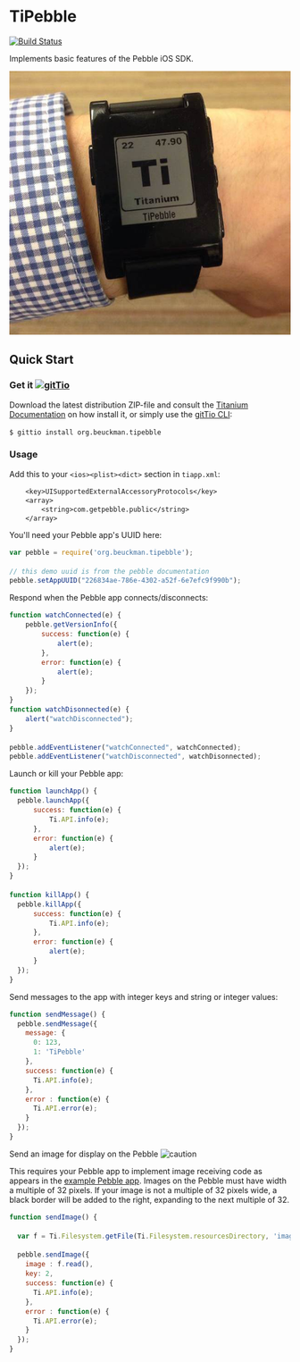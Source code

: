 # TiPebble #

[![Build Status](https://travis-ci.org/jbeuckm/TiPebble.png)](https://travis-ci.org/jbeuckm/TiPebble)

Implements basic features of the Pebble iOS SDK.

![Pebble Screenshot](photo1.jpeg)

## Quick Start

### Get it [![gitTio](http://gitt.io/badge.png)](http://gitt.io/component/org.beuckman.tipebble)
Download the latest distribution ZIP-file and consult the [Titanium Documentation](http://docs.appcelerator.com/titanium/latest/#!/guide/Using_a_Module) on how install it, or simply use the [gitTio CLI](http://gitt.io/cli):

`$ gittio install org.beuckman.tipebble`

### Usage ###

Add this to your `<ios><plist><dict>` section in `tiapp.xml`:
```
	<key>UISupportedExternalAccessoryProtocols</key>
	<array>
		<string>com.getpebble.public</string>
	</array>
```

You'll need your Pebble app's UUID here:

```javascript
var pebble = require('org.beuckman.tipebble');

// this demo uuid is from the pebble documentation
pebble.setAppUUID("226834ae-786e-4302-a52f-6e7efc9f990b");
```

Respond when the Pebble app connects/disconnects:

```javascript
function watchConnected(e) {
    pebble.getVersionInfo({
        success: function(e) {
            alert(e);
        },
        error: function(e) {
            alert(e);
        }
    });
}
function watchDisonnected(e) {
    alert("watchDisconnected");
}

pebble.addEventListener("watchConnected", watchConnected);
pebble.addEventListener("watchDisconnected", watchDisonnected);
```

Launch or kill your Pebble app:

```javascript
function launchApp() {
  pebble.launchApp({
      success: function(e) {
          Ti.API.info(e);
      },
      error: function(e) {
          alert(e);
      }
  });
}

function killApp() {
  pebble.killApp({
      success: function(e) {
          Ti.API.info(e);
      },
      error: function(e) {
          alert(e);
      }
  });
}
```

Send messages to the app with integer keys and string or integer values:

```javascript
function sendMessage() {
  pebble.sendMessage({
    message: {
      0: 123,
      1: 'TiPebble'
    },
    success: function(e) {
      Ti.API.info(e);
    },
    error : function(e) {
      Ti.API.error(e);
    }
  });
}
```

Send an image for display on the Pebble ![caution](http://img.shields.io/badge/experimental-feature-orange.svg)

This requires your Pebble app to implement image receiving code as appears in the [example Pebble app](https://github.com/jbeuckm/TiPebble/blob/master/example/pebble-app/src/tipebble.c). Images on the Pebble must have width a multiple of 32 pixels. If your image is not a multiple of 32 pixels wide, a black border will be added to the right, expanding to the next multiple of 32.

```javascript
function sendImage() {

  var f = Ti.Filesystem.getFile(Ti.Filesystem.resourcesDirectory, 'image.png');

  pebble.sendImage({
    image : f.read(),
    key: 2,
    success: function(e) {
      Ti.API.info(e);
    },
    error : function(e) {
      Ti.API.error(e);
    }
  });
}
```


